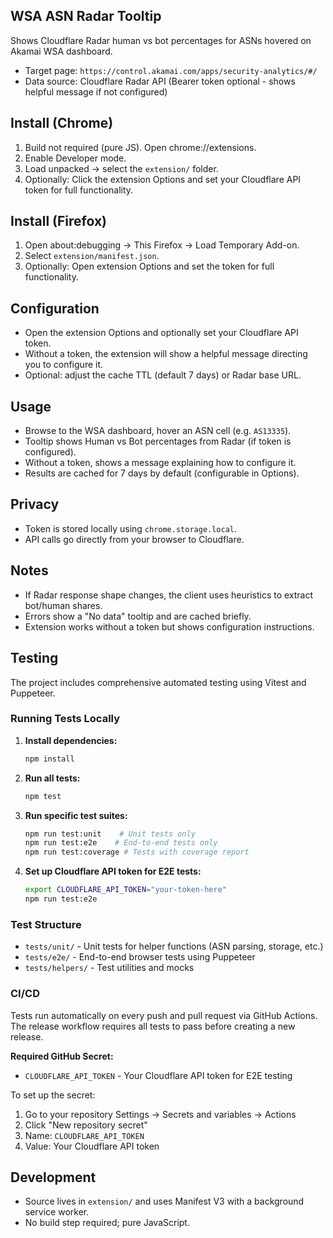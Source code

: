 ## WSA ASN Radar Tooltip

Shows Cloudflare Radar human vs bot percentages for ASNs hovered on Akamai WSA dashboard.

- Target page: `https://control.akamai.com/apps/security-analytics/#/`
- Data source: Cloudflare Radar API (Bearer token optional - shows helpful message if not configured)

## Install (Chrome)
1. Build not required (pure JS). Open chrome://extensions.
2. Enable Developer mode.
3. Load unpacked → select the `extension/` folder.
4. Optionally: Click the extension Options and set your Cloudflare API token for full functionality.

## Install (Firefox)
1. Open about:debugging → This Firefox → Load Temporary Add-on.
2. Select `extension/manifest.json`.
3. Optionally: Open extension Options and set the token for full functionality.

## Configuration
- Open the extension Options and optionally set your Cloudflare API token.
- Without a token, the extension will show a helpful message directing you to configure it.
- Optional: adjust the cache TTL (default 7 days) or Radar base URL.

## Usage
- Browse to the WSA dashboard, hover an ASN cell (e.g. `AS13335`).
- Tooltip shows Human vs Bot percentages from Radar (if token is configured).
- Without a token, shows a message explaining how to configure it.
- Results are cached for 7 days by default (configurable in Options).

## Privacy
- Token is stored locally using `chrome.storage.local`.
- API calls go directly from your browser to Cloudflare.

## Notes
- If Radar response shape changes, the client uses heuristics to extract bot/human shares.
- Errors show a "No data" tooltip and are cached briefly.
- Extension works without a token but shows configuration instructions.

## Testing

The project includes comprehensive automated testing using Vitest and Puppeteer.

### Running Tests Locally

1. **Install dependencies:**
   ```bash
   npm install
   ```

2. **Run all tests:**
   ```bash
   npm test
   ```

3. **Run specific test suites:**
   ```bash
   npm run test:unit    # Unit tests only
   npm run test:e2e    # End-to-end tests only
   npm run test:coverage # Tests with coverage report
   ```

4. **Set up Cloudflare API token for E2E tests:**
   ```bash
   export CLOUDFLARE_API_TOKEN="your-token-here"
   npm run test:e2e
   ```

### Test Structure

- `tests/unit/` - Unit tests for helper functions (ASN parsing, storage, etc.)
- `tests/e2e/` - End-to-end browser tests using Puppeteer
- `tests/helpers/` - Test utilities and mocks

### CI/CD

Tests run automatically on every push and pull request via GitHub Actions. The release workflow requires all tests to pass before creating a new release.

**Required GitHub Secret:**
- `CLOUDFLARE_API_TOKEN` - Your Cloudflare API token for E2E testing

To set up the secret:
1. Go to your repository Settings → Secrets and variables → Actions
2. Click "New repository secret"
3. Name: `CLOUDFLARE_API_TOKEN`
4. Value: Your Cloudflare API token

## Development
- Source lives in `extension/` and uses Manifest V3 with a background service worker.
- No build step required; pure JavaScript.
